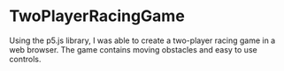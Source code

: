 # TwoPlayerRacingGame
Using the p5.js library, I was able to create a two-player racing game in a web browser. The game contains moving obstacles and easy to use controls.
